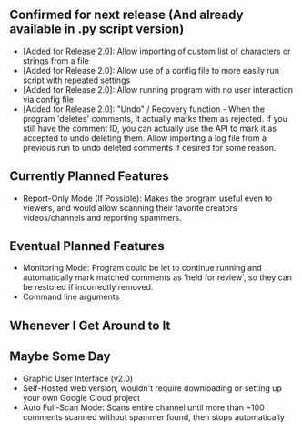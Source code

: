 ## Confirmed for next release (And already available in .py script version)
* [Added for Release 2.0]: Allow importing of custom list of characters or strings from a file
* [Added for Release 2.0]: Allow use of a config file to more easily run script with repeated settings
* [Added for Release 2.0]: Allow running program with no user interaction via config file
* [Added for Release 2.0]: "Undo" / Recovery function - When the program 'deletes' comments, it actually marks them as rejected. If you still have the comment ID, you can actually use the API to mark it as accepted to undo deleting them. Allow importing a log file from a previous run to undo deleted comments if desired for some reason.

## Currently Planned Features
* Report-Only Mode (If Possible): Makes the program useful even to viewers, and would allow scanning their favorite creators videos/channels and reporting spammers.

## Eventual Planned Features
* Monitoring Mode: Program could be let to continue running and automatically mark matched comments as 'held for review', so they can be restored if incorrectly removed.
* Command line arguments

## Whenever I Get Around to It


## Maybe Some Day
* Graphic User Interface (v2.0)
* Self-Hosted web version, wouldn't require downloading or setting up your own Google Cloud project
* Auto Full-Scan Mode: Scans entire channel until more than ~100 comments scanned without spammer found, then stops automatically


